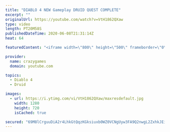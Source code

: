 ```yaml
---
title: "DIABLO 4 NEW Gameplay DRUID QUEST COMPLETE"
excerpt: ""
originalUrl: https://youtube.com/watch?v=VtH1862QXaw
type: video
length: PT20M58S
publishedDateTime: 2020-06-08T21:31:14Z
heat: 64

featuredContent: "<iframe width=\"800\" height=\"500\" frameborder=\"0\" src=\"https://www.youtube.com/embed/VtH1862QXaw\" allow=\"accelerometer; autoplay; encrypted-media; gyroscope; picture-in-picture\" allowfullscreen></iframe>"

provider:
  name: crazygames
  domain: youtube.com

topics:
  - Diablo 4
  - Druid

images:
  - url: https://i.ytimg.com/vi/VtH1862QXaw/maxresdefault.jpg
    width: 1280
    height: 720
    isCached: true

secured: "69M8lCrguuDiA2r4LhkGtQqzKGksiuxb0WZ0VCNgUyw3FA9Q2nwgL2ZxhkJEiHgRRPwKyw0JjVKFEqS5NdQYMPe/sc8rqMEm0/7MYiX6yWTmzBUmjBczCAPNTL5T0R2MgdJxlNLimi73EkYac71X9o5/i3ad98RHMJNxzUXDcvEmnaWDdhgf+ZvS3+kKbl0D3m9FqhyJsEUtvDmdCe5vLJjZXqkWkLD4rZArUwHFjf4Dm2ov2WaYw/Im5ClGFj3x1NzJ6tbqeMUpW3sCA0FQwtsCTUdircBS1php1NryhK6ZxfbWKEDYCmEz4mwceHoh80EPZsTSIpW1ckMbpHwsXK2g98+C+vqi4RrqbZ2SVM4AvtTU5tZi7hSxYyLL1BGQ1tkeGetgpkeMMztLHzzbC3+OMkZvOKc/OWF1a5iKe2s=;gWIVY3zLEqUiCiWD+exhmg=="
---
```


